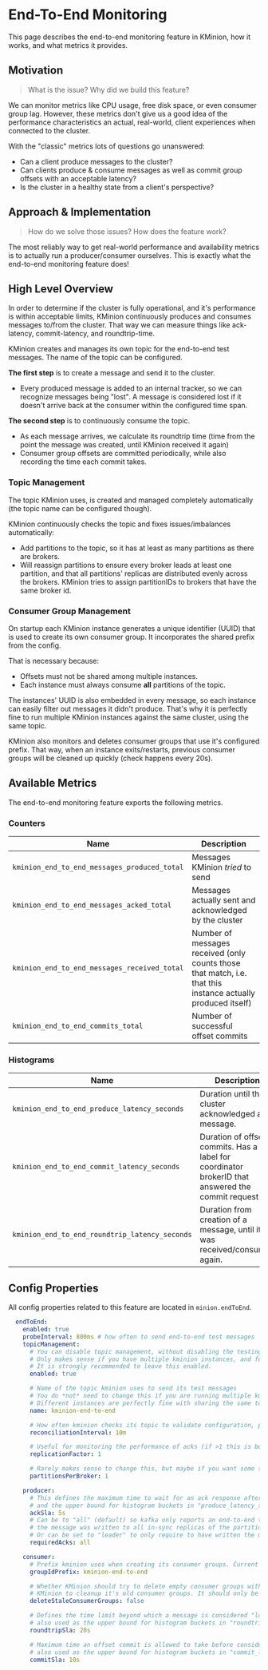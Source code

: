 # End-To-End Monitoring

This page describes the end-to-end monitoring feature in KMinion, how it works, and what metrics it provides.

## Motivation

> What is the issue? Why did we build this feature?

We can monitor metrics like CPU usage, free disk space, or even consumer group lag. However, these metrics don't give us
a good idea of the performance characteristics an actual, real-world, client experiences when connected to the cluster.

With the "classic" metrics lots of questions go unanswered:

- Can a client produce messages to the cluster?
- Can clients produce & consume messages as well as commit group offsets with an acceptable latency?
- Is the cluster in a healthy state from a client's perspective?

## Approach & Implementation

> How do we solve those issues? How does the feature work?

The most reliably way to get real-world performance and availability metrics is to actually run a producer/consumer
ourselves. This is exactly what the end-to-end monitoring feature does!

## High Level Overview

In order to determine if the cluster is fully operational, and it's performance is within acceptable limits, KMinion
continuously produces and consumes messages to/from the cluster. That way we can measure things like ack-latency,
commit-latency, and roundtrip-time.

KMinion creates and manages its own topic for the end-to-end test messages. The name of the topic can be configured.

**The first step** is to create a message and send it to the cluster.

- Every produced message is added to an internal tracker, so we can recognize messages being "lost". A message is
  considered lost if it doesn't arrive back at the consumer within the configured time span.

**The second step** is to continuously consume the topic.

- As each message arrives, we calculate its roundtrip time (time from the point the message was created, until KMinion
  received it again)
- Consumer group offsets are committed periodically, while also recording the time each commit takes.

### Topic Management

The topic KMinion uses, is created and managed completely automatically (the topic name can be configured though).

KMinion continuously checks the topic and fixes issues/imbalances automatically:

- Add partitions to the topic, so it has at least as many partitions as there are brokers.
- Will reassign partitions to ensure every broker leads at least one partition, and that all partitions' replicas are
  distributed evenly across the brokers. KMinion tries to assign partitionIDs to brokers that have the same broker id.

### Consumer Group Management

On startup each KMinion instance generates a unique identifier (UUID) that is used to create its own consumer group. It
incorporates the shared prefix from the config.

That is necessary because:

- Offsets must not be shared among multiple instances.
- Each instance must always consume **all** partitions of the topic.

The instances' UUID is also embedded in every message, so each instance can easily filter out messages it didn't
produce. That's why it is perfectly fine to run multiple KMinion instances against the same cluster, using the same
topic.

KMinion also monitors and deletes consumer groups that use it's configured prefix. That way, when an instance
exits/restarts, previous consumer groups will be cleaned up quickly (check happens every 20s).

## Available Metrics

The end-to-end monitoring feature exports the following metrics.

### Counters

| Name | Description |
| --- | --- |
| `kminion_end_to_end_messages_produced_total ` | Messages KMinion *tried* to send |
| `kminion_end_to_end_messages_acked_total ` | Messages actually sent and acknowledged by the cluster |
| `kminion_end_to_end_messages_received_total ` | Number of messages received (only counts those that match, i.e. that this instance actually produced itself) |
| `kminion_end_to_end_commits_total` | Number of successful offset commits |

### Histograms

| Name | Description |
| --- | --- |
| `kminion_end_to_end_produce_latency_seconds ` | Duration until the cluster acknowledged a message.  |
| `kminion_end_to_end_commit_latency_seconds` | Duration of offset commits. Has a label for coordinator brokerID that answered the commit request |
| `kminion_end_to_end_roundtrip_latency_seconds ` | Duration from creation of a message, until it was received/consumed again. |

## Config Properties

All config properties related to this feature are located in `minion.endToEnd`.

```yaml
  endToEnd:
    enabled: true
    probeInterval: 800ms # how often to send end-to-end test messages
    topicManagement:
      # You can disable topic management, without disabling the testing feature.
      # Only makes sense if you have multiple kminion instances, and for some reason only want one of them to create/configure the topic.
      # It is strongly recommended to leave this enabled. 
      enabled: true

      # Name of the topic kminion uses to send its test messages
      # You do *not* need to change this if you are running multiple kminion instances on the same cluster.
      # Different instances are perfectly fine with sharing the same topic!
      name: kminion-end-to-end

      # How often kminion checks its topic to validate configuration, partition count, and partition assignments
      reconciliationInterval: 10m

      # Useful for monitoring the performance of acks (if >1 this is best combined with 'producer.requiredAcks' set to 'all')
      replicationFactor: 1

      # Rarely makes sense to change this, but maybe if you want some sort of cheap load test?
      partitionsPerBroker: 1

    producer:
      # This defines the maximum time to wait for an ack response after producing a message,
      # and the upper bound for histogram buckets in "produce_latency_seconds"
      ackSla: 5s
      # Can be to "all" (default) so kafka only reports an end-to-end test message as acknowledged if
      # the message was written to all in-sync replicas of the partition.
      # Or can be set to "leader" to only require to have written the message to its log.
      requiredAcks: all

    consumer:
      # Prefix kminion uses when creating its consumer groups. Current kminion instance id will be appended automatically
      groupIdPrefix: kminion-end-to-end

      # Whether KMinion should try to delete empty consumer groups with the same prefix. This can be used if you want
      # KMinion to cleanup it's old consumer groups. It should only be used if you use a unique prefix for KMinion.
      deleteStaleConsumerGroups: false

      # Defines the time limit beyond which a message is considered "lost" (failed the roundtrip),
      # also used as the upper bound for histogram buckets in "roundtrip_latency"
      roundtripSla: 20s

      # Maximum time an offset commit is allowed to take before considering it failed,
      # also used as the upper bound for histogram buckets in "commit_latency_seconds"
      commitSla: 10s
```

